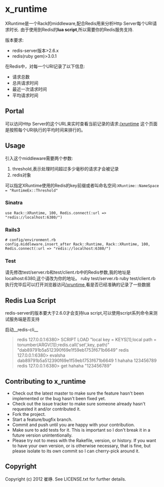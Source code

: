# x_runtime

XRuntime是一个Rack的middleware,配合Redis用来分析Http Server每个URI请求时长.
由于使用到Redis的**lua script**,所以需要你的Redis服务支持.

版本要求:
* redis-server版本>2.6.x
* redis(ruby gem)>3.0.1

在Redis中，对每一个URI记录了以下信息:
* 请求总数
* 总共请求时间
* 最近一次请求时间
* 平均请求时间

## Portal

可以访问Http Server的这个URL来实时查看当前记录的请求:[/xruntime](/xruntime)
这个页面是按照每个URI执行的平均时间来排行的。

## Usage

引入这个middleware需要两个参数:
1. threshold,表示处理时间超过多少毫秒的请求才会被记录
2. redis对象

可以指定XRuntime使用的Redis的key前缀或者叫命名空间:`XRuntime::NameSpace = "RuntimeEx::Threshold"`

### Sinatra

    use Rack::XRuntime, 100, Redis.connect(:url => "redis://localhost:6380/")

### Rails3

    # config/environment.rb
    config.middleware.insert_after Rack::Runtime, Rack::XRuntime, 100, Redis.connect(:url => "redis://localhost:6380/")

### Test

请先修改test/server.rb和test/client.rb中的Redis参数,我的地址是localhost:6380,这个请改为你的地址。
    ruby test/server.rb
	ruby test/client.rb
执行完毕后可以打开浏览器访问[/xruntime](http://localhost:4567/xruntime),看是否已经准确的记录了一些数据

## Redis Lua Script

redis-server的版本要大于2.6.0才会支持lua script,可以使用script系列命令来测试服务端是否支持

启动__redis-cli__

>redis 127.0.0.1:6380> SCRIPT LOAD "local key = KEYS[1];local path = tonumber(ARGV[1]);redis.call('set',key, path)"
>"dab89791b5a512390f69e1f59eb1753f671b6649"
>redis 127.0.0.1:6380> evalsha dab89791b5a512390f69e1f59eb1753f671b6649 1 hahaha 123456789
>redis 127.0.0.1:6380> get hahaha
>"123456789"

## Contributing to x_runtime
 
* Check out the latest master to make sure the feature hasn't been implemented or the bug hasn't been fixed yet.
* Check out the issue tracker to make sure someone already hasn't requested it and/or contributed it.
* Fork the project.
* Start a feature/bugfix branch.
* Commit and push until you are happy with your contribution.
* Make sure to add tests for it. This is important so I don't break it in a future version unintentionally.
* Please try not to mess with the Rakefile, version, or history. If you want to have your own version, or is otherwise necessary, that is fine, but please isolate to its own commit so I can cherry-pick around it.

## Copyright

Copyright (c) 2012 崔峥. See LICENSE.txt for
further details.

